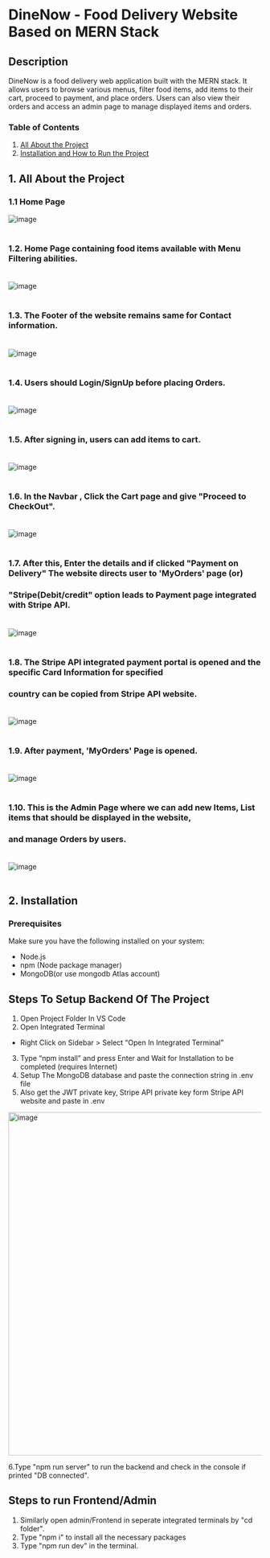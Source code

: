 # DineNow - Food Delivery Website Based on MERN Stack

## Description
DineNow is a food delivery web application built with the MERN stack. It allows users to browse various menus, filter food items, add items to their cart, proceed to payment, and place orders. Users can also view their orders and access an admin page to manage displayed items and orders.

### Table of Contents
1. [All About the Project](#all-about-the-project)
2. [Installation and How to Run the Project](#installation-and-how-to-run-the-project)

## 1. All About the Project

### 1.1 Home Page

   
  ![image](https://github.com/user-attachments/assets/020f7df0-73bd-49dc-9d2b-4e4aa158326a)<br></br>

### 1.2. Home Page containing food items available with Menu Filtering abilities.<br></br>

  ![image](https://github.com/user-attachments/assets/687780b8-6ab2-4485-afd4-a86f970ef8cf)<br></br>


### 1.3. The Footer of the website remains same for Contact information.<br></br>

   
   ![image](https://github.com/user-attachments/assets/f3bea942-56eb-45d0-b8bb-f9faa03e3810)<br></br>
   

### 1.4. Users should Login/SignUp before placing Orders.<br></br>

   
   ![image](https://github.com/user-attachments/assets/03d8104f-0fa8-4484-a0fc-5a051cef7f62)<br></br>

   

### 1.5. After signing in, users can add items to cart.<br></br>


   ![image](https://github.com/user-attachments/assets/929acf81-d13b-447f-8915-37906f7a59ef)<br></br>
   

### 1.6. In the Navbar , Click the Cart page and give "Proceed to CheckOut".<br></br>


   ![image](https://github.com/user-attachments/assets/312cc199-3f22-46a4-85f2-0bd40887320f)<br></br>
   

### 1.7. After this, Enter the details and if clicked "Payment on Delivery" The website directs user to 'MyOrders' page (or)
###   "Stripe(Debit/credit" option leads to Payment page integrated with Stripe API.<br></br>


   ![image](https://github.com/user-attachments/assets/7a2f5cf4-8cab-4c2d-b129-40998fb4de60)<br></br>
   

### 1.8. The Stripe API integrated payment portal is opened and the specific Card Information for specified
###   country can be copied from Stripe API website.<br></br>
   

   ![image](https://github.com/user-attachments/assets/b3c524a3-e474-4598-9365-6611bbe3f812)<br></br>
   

### 1.9. After payment, 'MyOrders' Page is opened.<br></br>


   ![image](https://github.com/user-attachments/assets/25d7b9f0-43f6-41ae-9617-d339c783a435)<br></br>
   

### 1.10. This is the Admin Page where we can add new Items, List items that should be displayed in the website,
###    and manage Orders by users.<br></br>

  ![image](https://github.com/user-attachments/assets/e0722519-34af-4fef-b39b-f6b690345e3e)<br></br>

## 2. Installation

### Prerequisites

Make sure you have the following installed on your system:
- Node.js
- npm (Node package manager)
- MongoDB(or use mongodb Atlas account)

## Steps To Setup Backend Of The Project
1. Open Project Folder In VS Code
2. Open Integrated Terminal
- Right Click on Sidebar > Select “Open In Integrated
Terminal”
3. Type “npm install” and press Enter and Wait for
Installation to be completed (requires Internet)
4. Setup The MongoDB database and paste the connection string in .env file
5. Also get the JWT private key, Stripe API private key form Stripe API website and paste in .env
  <img width="683" alt="image" src="https://github.com/user-attachments/assets/28c14e8d-8ca6-4bcd-b50f-33d76fed09f9">

6.Type "npm run server" to run the backend and check in the console if printed "DB connected".

## Steps to run Frontend/Admin
1. Similarly open admin/Frontend in seperate integrated terminals by "cd folder".
2. Type "npm i" to install all the necessary packages
3. Type "npm run dev" in the terminal.






  



